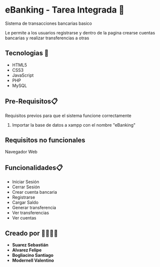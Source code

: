 # eBanking - Tarea Integrada 🌟
<p>Sistema de transacciones bancarias basico</p>
<p>Le permite a los usuarios registrarse y dentro de la pagina crearse cuentas bancarias y realizar transferencias a otras</p>

## Tecnologias 🚀
<ul>
  <li>HTML5</li>
  <li>CSS3</li>
  <li>JavaScript</li>
  <li>PHP</li>
  <li>MySQL</li>
</ul>

## Pre-Requisitos📋
<p>Requisitos previos para que el sistema funcione correctamente</p>
<ol>
  <li>Importar la base de datos a xampp con el nombre "eBanking"</li>
</ol>

## Requisitos no funcionales
<p>Navegador Web</p>

## Funcionalidades📋
<ul>
  <li>Iniciar Sesión</li>
  <li>Cerrar Sesión</li>
  <li>Crear cuenta bancaria</li>
  <li>Registrarse</li>
  <li>Cargar Saldo</li>
  <li>Generar transferencia</li>
  <li>Ver transferencias</li>
  <li>Ver cuentas</li>
</ul>


## Creado por 🦓🐲🦝🐒
* **Suarez Sebastián**
* **Alvarez Felipe**
* **Bogliacino Santiago**
* **Modernell Valentino**


